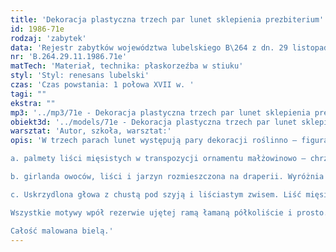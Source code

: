 ```yaml
---
title: 'Dekoracja plastyczna trzech par lunet sklepienia prezbiterium'
id: 1986-71e
rodzaj: 'zabytek'
data: 'Rejestr zabytków województwa lubelskiego B\264 z dn. 29 listopada 1986 r. '
nr: 'B.264.29.11.1986.71e'
matTech: 'Materiał, technika: płaskorzeźba w stiuku'
styl: 'Styl: renesans lubelski'
czas: 'Czas powstania: 1 połowa XVII w. '
tagi: ""
ekstra: ""
mp3: '../mp3/71e - Dekoracja plastyczna trzech par lunet sklepienia prezbiterium.mp3'
obiekt3d: '../models/71e - Dekoracja plastyczna trzech par lunet sklepienia prezbiterium.glb'
warsztat: 'Autor, szkoła, warsztat:'
opis: 'W trzech parach lunet występują pary dekoracji roślinno – figuralnej. Od tęczy: 

a. palmety liści mięsistych w transpozycji ornamentu małżowinowo – chrząstkowego 

b. girlanda owoców, liści i jarzyn rozmieszczona na draperii. Wyróżnia się liść winnego grona, grusza, marchew, melon. 

c. Uskrzydlona głowa z chustą pod szyją i liściastym zwisem. Liść mięsisty w transpozycji ornamentu chrząstkowo – małżowinowego. 

Wszystkie motywy wpół rezerwie ujętej ramą łamaną półkoliście i prosto. 

Całość malowana bielą.'
---
```




